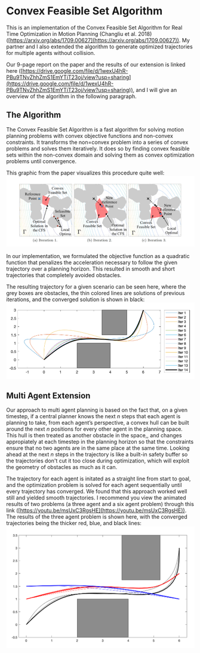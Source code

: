 # Convex Feasible Set Algorithm
This is an implementation of the Convex Feasible Set Algorithm for Real Time Optimization in Motion Planning (Changliu et al. 2018) ([https://arxiv.org/abs/1709.00627](https://arxiv.org/abs/1709.00627)). My partner and I also extended the algorithm to generate optimized trajectories for multiple agents without collision.

Our 9-page report on the paper and the results of our extension is linked here ([https://drive.google.com/file/d/1wexU4hR-PBu9TNvZhhZmS1EmYTiT23oj/view?usp=sharing](https://drive.google.com/file/d/1wexU4hR-PBu9TNvZhhZmS1EmYTiT23oj/view?usp=sharing)), and I will give an overview of the algorithm in the following paragraph.

## The Algorithm

The Convex Feasible Set Algorithm is a fast algorithm for solving motion planning problems with convex objective functions and non-convex constraints. It transforms the non=convex problem into a series of convex problems and solves them iteratively. It does so by finding convex feasible sets within the non-convex domain and solving them as convex optimization problems until convergence.

This graphic from the paper visualizes this procedure quite well:
![alt text](https://github.com/jauckley/convex-feasible-set/blob/master/images/CFS_fig2_1.png)

In our implementation, we formulated the objective function as a quadratic function that penalizes the acceleration necessary to follow the given trajectory over a planning horizon. This resulted in smooth and short trajectories that completely avoided obstacles.

The resulting trajectory for a given scenario can be seen here, where the grey boxes are obstacles, the thin colored lines are solutions of previous iterations, and the converged solution is shown in black:
![alt text](https://github.com/jauckley/convex-feasible-set/blob/master/images/CFS_classic.png)

## Multi Agent Extension

Our approach to multi agent planning is based on the fact that, on a given timestep, if a central planner knows the next *n* steps that each agent is planning to take, from each agent’s perspective, a convex hull can be built around the next *n* positions for every other agent in the planning space. This hull is then treated as another obstacle in the space,, and changes appropiately at each timestep in the planning horizon so that the constraints ensure that no two agents are in the same place at the same time. Looking ahead at the next *n* steps in the trajectory is like a built-in safety buffer so the trajectories don't cut it too close during optimization, which will exploit the geometry of obstacles as much as it can.

The trajectory for each agent is initated as a straight line from start to goal, and the optimization problem is solved for each agent sequentially until every trajectory has converged. We found that this approach worked well still and yielded smooth trajectories. I recommend you view the animated results of two problems (a three agent and a six agent problem) through this link ([https://youtu.be/msUxC3RgsHE](https://youtu.be/msUxC3RgsHE)). The results of the three agent problem is shown here, with the converged trajectories being the thicker red, blue, and black lines:
![alt text](https://github.com/jauckley/convex-feasible-set/blob/master/images/cfs_ext_3ag.png)


